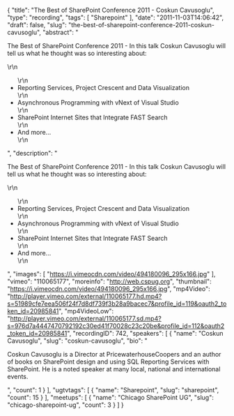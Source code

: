 {
  "title": "The Best of SharePoint Conference 2011 - Coskun Cavusoglu",
  "type": "recording",
  "tags": [
    "Sharepoint"
  ],
  "date": "2011-11-03T14:06:42",
  "draft": false,
  "slug": "the-best-of-sharepoint-conference-2011-coskun-cavusoglu",
  "abstract": "<p>The Best of SharePoint Conference 2011 - In this talk Coskun Cavusoglu will tell us what he thought was so interesting about:</p>\r\n<ul>\r\n<li>Reporting Services, Project Crescent and Data Visualization</li>\r\n<li>Asynchronous Programming with vNext of Visual Studio</li>\r\n<li>SharePoint Internet Sites that Integrate FAST Search</li>\r\n<li>And more...</li>\r\n</ul>",
  "description": "<p>The Best of SharePoint Conference 2011 - In this talk Coskun Cavusoglu will tell us what he thought was so interesting about:</p>\r\n<ul>\r\n<li>Reporting Services, Project Crescent and Data Visualization</li>\r\n<li>Asynchronous Programming with vNext of Visual Studio</li>\r\n<li>SharePoint Internet Sites that Integrate FAST Search</li>\r\n<li>And more...</li>\r\n</ul>",
  "images": [
    "https://i.vimeocdn.com/video/494180096_295x166.jpg"
  ],
  "vimeo": "110065177",
  "moreinfo": "http://web.cspug.org",
  "thumbnail": "https://i.vimeocdn.com/video/494180096_295x166.jpg",
  "mp4Video": "http://player.vimeo.com/external/110065177.hd.mp4?s=51989cfe7eea506f24f7d8df739f3b28a9bacec7&profile_id=119&oauth2_token_id=20985841",
  "mp4VideoLow": "http://player.vimeo.com/external/110065177.sd.mp4?s=976d7a4447470792192c30ed41f70028c23c20be&profile_id=112&oauth2_token_id=20985841",
  "recordingID": 742,
  "speakers": [
    {
      "name": "Coskun Cavusoglu",
      "slug": "coskun-cavusoglu",
      "bio": "<p>Coskun Cavusoglu is a Director at PricewaterhouseCoopers and an author of books on SharePoint design and using SQL Reporting Services with SharePoint. He is a noted speaker at many local, national and international events.</p>",
      "count": 1
    }
  ],
  "ugtvtags": [
    {
      "name": "Sharepoint",
      "slug": "sharepoint",
      "count": 15
    }
  ],
  "meetups": [
    {
      "name": "Chicago SharePoint UG",
      "slug": "chicago-sharepoint-ug",
      "count": 3
    }
  ]
}